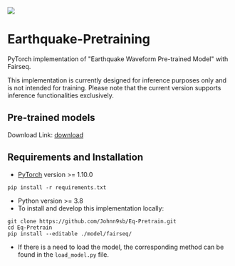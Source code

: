 ![](https://img.shields.io/static/v1?label=python&message=>3.8&color=yellow)
# Earthquake-Pretraining
PyTorch implementation of "Earthquake Waveform Pre-trained Model" with Fairseq.

This implementation is currently designed for inference purposes only and is not intended for training.
Please note that the current version supports inference functionalities exclusively.

## Pre-trained models
Download Link: [download](https://drive.google.com/file/d/1QRpMPg4Q-gOQpfDoS5NbmiVzIMb6njS9/view?usp=sharing)


## Requirements and Installation
+ [PyTorch](https://pytorch.org/) version >= 1.10.0
```
pip install -r requirements.txt
```
+ Python version >= 3.8
+ To install and develop this implementation locally:
```
git clone https://github.com/Johnn9sb/Eq-Pretrain.git
cd Eq-Pretrain
pip install --editable ./model/fairseq/
```
+ If there is a need to load the model, the corresponding method can be found in the `load_model.py` file.

